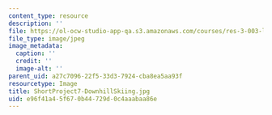 ```yaml
---
content_type: resource
description: ''
file: https://ol-ocw-studio-app-qa.s3.amazonaws.com/courses/res-3-003-learn-to-build-your-own-videogame-with-the-unity-game-engine-and-microsoft-kinect-january-iap-2017/e96f41a45f670b44729d0c4aaabaa86e_ShortProject7-DownhillSkiing.jpg
file_type: image/jpeg
image_metadata:
  caption: ''
  credit: ''
  image-alt: ''
parent_uid: a27c7096-22f5-33d3-7924-cba8ea5aa93f
resourcetype: Image
title: ShortProject7-DownhillSkiing.jpg
uid: e96f41a4-5f67-0b44-729d-0c4aaabaa86e
---
```

